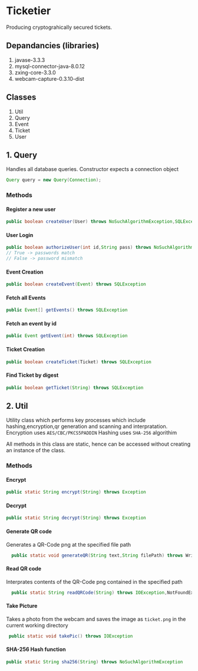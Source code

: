 # Ticketier
Producing cryptograhically secured tickets. 

## Depandancies (libraries)
1. javase-3.3.3
2. mysql-connector-java-8.0.12
3. zxing-core-3.3.0
4. webcam-capture-0.3.10-dist

## Classes 
1. Util
2. Query
3. Event
4. Ticket
5. User

## 1. Query
Handles all database queries. Constructor expects a connection object

```java
Query query = new Query(Connection);
```
### Methods
#### Register a new user
```java
public boolean createUser(User) throws NoSuchAlgorithmException,SQLException
```
#### User Login
```java
public boolean authorizeUser(int id,String pass) throws NoSuchAlgorithmException,SQLException
// True -> passwords match
// False -> password mismatch
```
#### Event Creation
```java
public boolean createEvent(Event) throws SQLException
```
#### Fetch all Events
```java
public Event[] getEvents() throws SQLException
```
#### Fetch an event by id
```java
public Event getEvent(int) throws SQLException
```
#### Ticket Creation
```java
public boolean createTicket(Ticket) throws SQLException
```
#### Find Ticket by digest
```java
public boolean getTicket(String) throws SQLException
```

## 2. Util
Utility class which performs key processes which include hashing,encryption,qr generation and scanning and interpratation. 
Encryption uses `AES/CBC/PKCS5PADDIN` 
Hashing uses `SHA-256` algorithim

All methods in this class are static, hence can be accessed without creating an instance of the class.

### Methods

#### Encrypt 
```java
public static String encrypt(String) throws Exception
```

#### Decrypt
```java
public static String decrypt(String) throws Exception
```

#### Generate QR code
Generates a QR-Code png at the specified file path
```java
  public static void generateQR(String text,String filePath) throws WriterException,IOException
```

#### Read QR code
Interprates contents of the QR-Code png contained in the specified path
```java
  public static String readQRCode(String) throws IOException,NotFoundException
```

#### Take Picture
Takes a photo from the webcam and saves the image as `ticket.png` in the current working directory
```java
 public static void takePic() throws IOException
```

#### SHA-256 Hash function
```java
public static String sha256(String) throws NoSuchAlgorithmException
```

